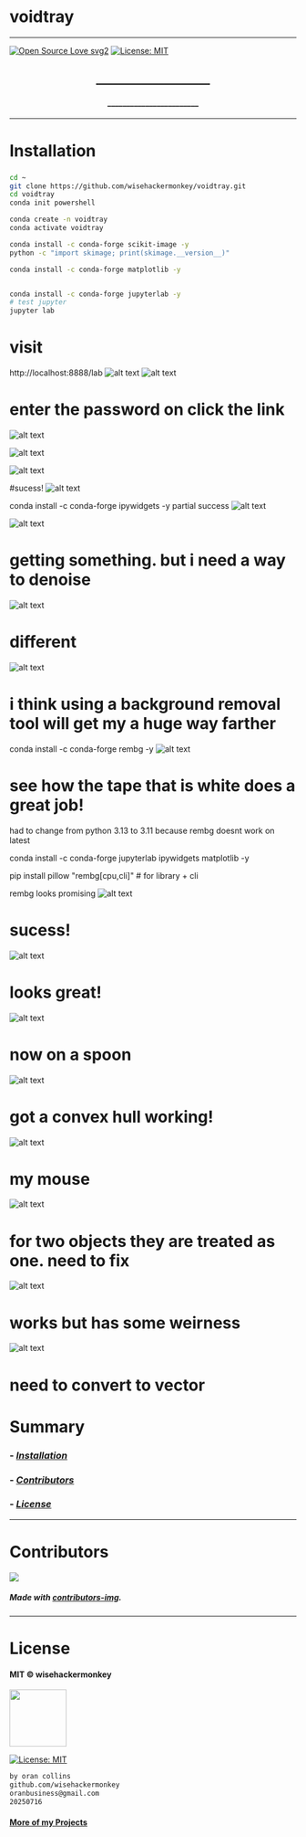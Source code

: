 # voidtray
----
[![Open Source Love svg2](https://badges.frapsoft.com/os/v2/open-source.svg?v=103)](https://github.com/ellerbrock/open-source-badges/) [![License: MIT](https://img.shields.io/badge/License-MIT-yellow.svg)](https://opensource.org/licenses/MIT)


<!-- <img src="NNNNNN" width="400"> -->


<h2 align="center">____________________</h2>

<h4 align="center">________________________</h4>

---


# Installation
### 
```bash
cd ~
git clone https://github.com/wisehackermonkey/voidtray.git
cd voidtray
conda init powershell

conda create -n voidtray 
conda activate voidtray

conda install -c conda-forge scikit-image -y
python -c "import skimage; print(skimage.__version__)"

conda install -c conda-forge matplotlib -y


conda install -c conda-forge jupyterlab -y
# test jupyter
jupyter lab
```
# visit 
http://localhost:8888/lab
![alt text](image.png)
![alt text](image-1.png)

# enter the password on click the link
![alt text](image-2.png)



![alt text](image-3.png)

![alt text](image-4.png)

#sucess!
![alt text](image-5.png)



conda install -c conda-forge ipywidgets -y
partial success
![alt text](image-6.png)

![alt text](image-7.png)

# getting something. but i need a way to denoise

![alt text](image-8.png)

# different
![alt text](image-9.png)

# i think using a background removal tool will get my a huge way farther
conda install -c conda-forge rembg -y
![alt text](image-10.png)
# see how the tape that is white does a great job!


had to change from python 3.13 to 3.11 because rembg doesnt work on latest

conda install -c conda-forge jupyterlab ipywidgets matplotlib -y
 
pip install pillow "rembg[cpu,cli]" # for library + cli


rembg looks promising
![alt text](image-11.png)

# sucess!
![alt text](image-12.png)

# looks great!

![alt text](image-13.png)
# now on a spoon
![alt text](image-14.png)

# got a convex hull working!
![alt text](image-15.png)

# my mouse
![alt text](image-16.png)
# for two objects they are treated as one. need to fix
![alt text](image-17.png)
# works but has some weirness
![alt text](image-18.png)
# need to convert to vector


# Summary
### -  *[Installation](#Installation)*
<!-- ### -  *[Deveopment](#For-developers)* -->
<!-- ### -  *[Links](#Links)* -->
### -  *[Contributors](#Contributors)*
### -  *[License](#License)*


<!-- 
--------------
# Screenshots
- <img src="NNNNNN" width="400"> 
 

-------------- 
# Development
### 
```bash
```

# Deployment to surge.sh
### 
```bash
bash deploy_to_surge_sh.sh
```

---
# Links
###
-->

--------------
# Contributors

[![](https://contrib.rocks/image?repo=wisehackermonkey/voidtray)](https://github.com/wisehackermonkey/voidtray/graphs/contributors)

##### Made with [contributors-img](https://contrib.rocks).

--------------


# License

#### MIT © wisehackermonkey
<img src="https://upload.wikimedia.org/wikipedia/commons/archive/c/c0/20230603054722%21Osi_standard_logo.png" width="100">

[![License: MIT](https://img.shields.io/badge/License-MIT-yellow.svg)](https://opensource.org/licenses/MIT)
```bash
by oran collins
github.com/wisehackermonkey
oranbusiness@gmail.com
20250716
```

#### [More of my Projects](https://github.com/wisehackermonkey/)